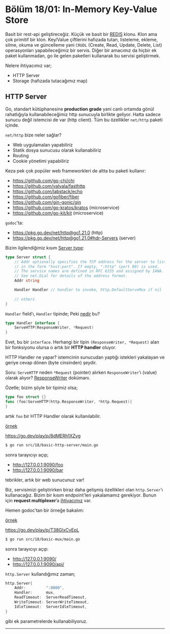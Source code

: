 # Bölüm 18/01: In-Memory Key-Value Store

Basit bir rest-api geliştireceğiz. Küçük ve basit bir [REDIS][01] klonu. Klon
ama çok primitif bir klon. Key/Value çiftlerini hafızada tutan, listeleme,
ekleme, silme, okuma ve güncelleme yani `CRUDL` (Create, Read, Update, Delete,
List) operasyonları yapabileceğimiz bir servis. Diğer bir amacımız da hiçbir
ek paket kullanmadan, go ile gelen paketleri kullanarak bu servisi geliştirmek.

Nelere ihtiyacımız var;

- HTTP Server
- Storage (hafızada tutacağımız map)

## HTTP Server

Go, standart kütüphanesine **production grade** yani canlı ortamda gönül
rahatlığıyla kullanabileceğimiz http sunucuyla birlikte geliyor. Hatta sadece
sunucu değil istemcisi de var (http client). Tüm bu özellikler `net/http`
paketi içinde.

`net/http` bize neler sağlar?

- Web uygulamaları yapabiliriz
- Statik dosya sunucusu olarak kullanabiliriz
- Routing
- Cookie yönetimi yapabiliriz

Keza pek çok popüler web frameworkleri de altta bu paketi kullanır:

- https://github.com/go-chi/chi
- https://github.com/valyala/fasthttp
- https://github.com/labstack/echo
- https://github.com/gofiber/fiber
- https://github.com/gin-gonic/gin
- https://github.com/go-kratos/kratos (microservice)
- https://github.com/go-kit/kit (microservice)

`godoc`’ta:

- https://pkg.go.dev/net/http@go1.21.0 (http)
- https://pkg.go.dev/net/http@go1.21.0#hdr-Servers (server)

Bizim ilgilendiğimiz kısım [Server type][02]:

```go
type Server struct {
	// Addr optionally specifies the TCP address for the server to listen on,
	// in the form "host:port". If empty, ":http" (port 80) is used.
	// The service names are defined in RFC 6335 and assigned by IANA.
	// See net.Dial for details of the address format.
	Addr string

	Handler Handler // handler to invoke, http.DefaultServeMux if nil
    
    // others
}
```

`Handler` field’ı, `Handler` tipinde; Peki [nedir][03] bu?

```go
type Handler interface {
	ServeHTTP(ResponseWriter, *Request)
}
```

Evet, bu bir `interface`. Herhangi bir tipin `(ResponseWriter, *Request)` alan
bir fonksiyonu olursa o artık bir **HTTP handler** oluyor.

HTTP Handler ne yapar? istemcinin sunucudan yaptığı istekleri yakalayan ve
geriye cevap dönen (byte cinsinden) şeydir.

Soru: `ServeHTTP` neden `*Request` (pointer) alırken `ResponseWriter`’ı
(value) olarak alıyor? [ResponseWriter][04] dokümanı.

Özetle; bizim şöyle bir tipimiz olsa;

```go
type foo struct {}
func (foo)ServeHTTP(http.ResponseWriter, *http.Request){
}
```

artık `foo` bir HTTP Handler olarak kullanılabilir.

[örnek](../../src/18/basic-http-server)

https://go.dev/play/p/8dMERh1XZvg

```bash
$ go run src/18/basic-http-server/main.go
```

sonra tarayıcıyı açıp;

- http://127.0.0.1:9090/foo
- http://127.0.0.1:9090/bar

tebrikler, artık bir web sunucunuz var!

Biz, servisimizi geliştirirken biraz daha gelişmiş özellikleri olan
`http.Server`’ı kullanacağız. Bizim bir kısım endpoint’leri yakalamamız
gerekiyor. Bunun için **request multiplexer**’a [ihtiyacımız][05] var.

Hemen godoc’tan bir örneğe bakalım:

[örnek](../../src/18/basic-mux)

https://go.dev/play/p/T38GlxCvEpL

```bash
$ go run src/18/basic-mux/main.go
```

sonra tarayıcıyı açıp:

- http://127.0.0.1:9090/
- http://127.0.0.1:9090/api/

`http.Server` kullandığımız zaman;

```go
http.Server{
	Addr:         ":8000",
	Handler:      mux,
	ReadTimeout:  ServerReadTimeout,
	WriteTimeout: ServerWriteTimeout,
	IdleTimeout:  ServerIdleTimeout,
}
```

gibi ek parametrelerde kullanabiliyoruz.

---

[01]: https://redis.io/
[02]: https://pkg.go.dev/net/http@go1.21.0#Server
[03]: https://pkg.go.dev/net/http@go1.21.0#Handler
[04]: https://pkg.go.dev/net/http@go1.21.0#ResponseWriter
[05]: https://pkg.go.dev/net/http@go1.21.0#ServeMux
